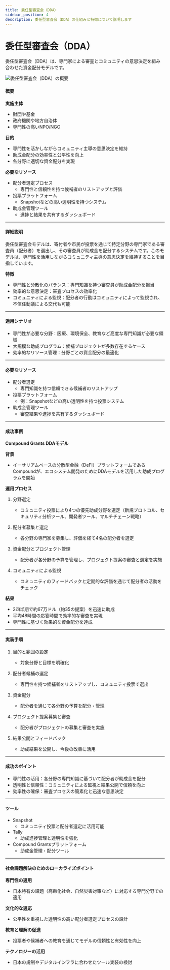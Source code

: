 ```yaml
---
title: 委任型審査会（DDA）
sidebar_position: 4
description: 委任型審査会（DDA）の仕組みと特徴について説明します
---
```


# 委任型審査会（DDA）

委任型審査会（DDA）は、専門家による審査とコミュニティの意思決定を組み合わせた資金配分モデルです。

<div style={{textAlign: 'center'}}>
  <img src="/img/models/ddamodel.jpg" alt="委任型審査会（DDA）の概要" style={{maxWidth: '100%'}} />
</div>

#### 概要

**実施主体**
* 財団や基金
* 政府機関や地方自治体
* 専門性の高いNPO/NGO

**目的**
* 専門性を活かしながらコミュニティ主導の意思決定を維持
* 助成金配分の効率性と公平性を向上
* 各分野に適切な資金配分を実現

**必要なリソース**
* 配分者選定プロセス
  * 専門性と信頼性を持つ候補者のリストアップと評価
* 投票プラットフォーム
  * Snapshotなどの高い透明性を持つシステム
* 助成金管理ツール
  * 進捗と結果を共有するダッシュボード

***

#### 詳細説明

委任型審査会モデルは、寄付者や市民が投票を通じて特定分野の専門家である審査員（配分者）を選出し、その審査員が助成金を配分するシステムです。このモデルは、専門性を活用しながらコミュニティ主導の意思決定を維持することを目指しています。

**特徴**
* 専門性と分散化のバランス：専門知識を持つ審査員が助成金配分を担当
* 効率的な意思決定：審査プロセスの効率化
* コミュニティによる監視：配分者の行動はコミュニティによって監視され、不信任動議による交代も可能

***

#### 適用シナリオ

* 専門性が必要な分野：医療、環境保全、教育など高度な専門知識が必要な領域
* 大規模な助成プログラム：候補プロジェクトが多数存在するケース
* 効率的なリソース管理：分野ごとの資金配分の最適化

***

#### 必要なリソース

* 配分者選定
  * 専門知識を持つ信頼できる候補者のリストアップ
* 投票プラットフォーム
  * 例：Snapshotなどの高い透明性を持つ投票システム
* 助成金管理ツール
  * 審査結果や進捗を共有するダッシュボード

***

#### 成功事例

**Compound Grants DDAモデル**

**背景**
* イーサリアムベースの分散型金融（DeFi）プラットフォームであるCompoundが、エコシステム開発のためにDDAモデルを活用した助成プログラムを開始

**運用プロセス**

1. 分野選定
   * コミュニティ投票により4つの優先助成分野を選定（新規プロトコル、セキュリティ分析ツール、開発者ツール、マルチチェーン戦略）

2. 配分者募集と選定
   * 各分野の専門家を募集し、評価を経て4名の配分者を選定

3. 資金配分とプロジェクト管理
   * 配分者が各分野の予算を管理し、プロジェクト提案の審査と選定を実施

4. コミュニティによる監視
   * コミュニティのフィードバックと定期的な評価を通じて配分者の活動をチェック

**結果**
* 2四半期で約67万ドル（約35の提案）を迅速に助成
* 平均48時間の応答時間で効率的な審査を実現
* 専門性に基づく効果的な資金配分を達成

***

#### 実装手順

1. 目的と範囲の設定
   * 対象分野と目標を明確化

2. 配分者候補の選定
   * 専門性を持つ候補者をリストアップし、コミュニティ投票で選出

3. 資金配分
   * 配分者を通じて各分野の予算を配分・管理

4. プロジェクト提案募集と審査
   * 配分者がプロジェクトの募集と審査を実施

5. 結果公開とフィードバック
   * 助成結果を公開し、今後の改善に活用

***

#### 成功のポイント

* 専門性の活用：各分野の専門知識に基づいて配分者が助成金を配分
* 透明性と信頼性：コミュニティによる監視と結果公開で信頼を向上
* 効率性の確保：審査プロセスの簡素化と迅速な意思決定

***

#### ツール

* Snapshot
  * コミュニティ投票と配分者選定に活用可能
* Tally
  * 助成進捗管理と透明性を強化
* Compound Grantsプラットフォーム
  * 助成金管理・配分ツール

***

#### 社会課題解決のためのローカライズポイント

**専門性の適用**
* 日本特有の課題（高齢化社会、自然災害対策など）に対応する専門分野での適用

**文化的な適応**
* 公平性を重視した透明性の高い配分者選定プロセスの設計

**教育と理解の促進**
* 投票者や候補者への教育を通じてモデルの信頼性と有効性を向上

**テクノロジーの活用**
* 日本の規制やデジタルインフラに合わせたツール実装の検討 